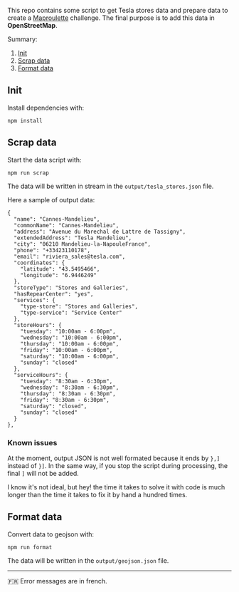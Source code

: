 This repo contains some script to get Tesla stores data and prepare data to create a [Maproulette](https://maproulette.org/) challenge. The final purpose is to add this data in **OpenStreetMap**.

Summary:

1. [Init](#init)
2. [Scrap data](#scrap-data)
3. [Format data](#format-data)

## Init

Install dependencies with:

```
npm install
```

## Scrap data

Start the data script with:

```
npm run scrap
```

The data will be written in stream in the `output/tesla_stores.json` file.

Here a sample of output data:

```
{
  "name": "Cannes-Mandelieu",
  "commonName": "Cannes-Mandelieu",
  "address": "Avenue du Marechal de Lattre de Tassigny",
  "extendedAddress": "Tesla Mandelieu",
  "city": "06210 Mandelieu-la-NapouleFrance",
  "phone": "+33423110178",
  "email": "riviera_sales@tesla.com",
  "coordinates": {
    "latitude": "43.5495466",
    "longitude": "6.9446249"
  },
  "storeType": "Stores and Galleries",
  "hasRepearCenter": "yes",
  "services": {
    "type-store": "Stores and Galleries",
    "type-service": "Service Center"
  },
  "storeHours": {
    "tuesday": "10:00am - 6:00pm",
    "wednesday": "10:00am - 6:00pm",
    "thursday": "10:00am - 6:00pm",
    "friday": "10:00am - 6:00pm",
    "saturday": "10:00am - 6:00pm",
    "sunday": "closed"
  },
  "serviceHours": {
    "tuesday": "8:30am - 6:30pm",
    "wednesday": "8:30am - 6:30pm",
    "thursday": "8:30am - 6:30pm",
    "friday": "8:30am - 6:30pm",
    "saturday": "closed",
    "sunday": "closed"
  }
},
```

### Known issues

At the moment, output JSON is not well formated because it ends by `},]` instead of `}]`.
In the same way, if you stop the script during processing, the final `]` will not be added.

I know it's not ideal, but hey! the time it takes to solve it with code is much longer than the time it takes to fix it by hand a hundred times.

## Format data

Convert data to geojson with:

```
npm run format
```

The data will be written in the `output/geojson.json` file.

---

🇫🇷 Error messages are in french.
